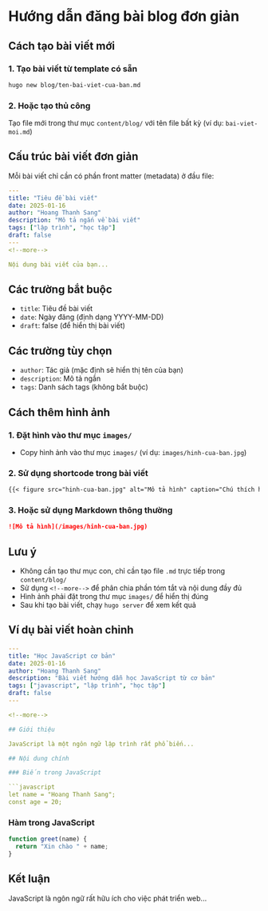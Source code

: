 # Hướng dẫn đăng bài blog đơn giản

## Cách tạo bài viết mới

### 1. Tạo bài viết từ template có sẵn

```bash
hugo new blog/ten-bai-viet-cua-ban.md
```

### 2. Hoặc tạo thủ công

Tạo file mới trong thư mục `content/blog/` với tên file bất kỳ (ví dụ: `bai-viet-moi.md`)

## Cấu trúc bài viết đơn giản

Mỗi bài viết chỉ cần có phần front matter (metadata) ở đầu file:

```yaml
---
title: "Tiêu đề bài viết"
date: 2025-01-16
author: "Hoang Thanh Sang"
description: "Mô tả ngắn về bài viết"
tags: ["lập trình", "học tập"]
draft: false
---
<!--more-->

Nội dung bài viết của bạn...
```

## Các trường bắt buộc

- `title`: Tiêu đề bài viết
- `date`: Ngày đăng (định dạng YYYY-MM-DD)
- `draft`: false (để hiển thị bài viết)

## Các trường tùy chọn

- `author`: Tác giả (mặc định sẽ hiển thị tên của bạn)
- `description`: Mô tả ngắn
- `tags`: Danh sách tags (không bắt buộc)

## Cách thêm hình ảnh

### 1. Đặt hình vào thư mục `images/`
- Copy hình ảnh vào thư mục `images/` (ví dụ: `images/hinh-cua-ban.jpg`)

### 2. Sử dụng shortcode trong bài viết
```markdown
{{< figure src="hinh-cua-ban.jpg" alt="Mô tả hình" caption="Chú thích hình" >}}
```

### 3. Hoặc sử dụng Markdown thông thường
```markdown
![Mô tả hình](/images/hinh-cua-ban.jpg)
```

## Lưu ý

- Không cần tạo thư mục con, chỉ cần tạo file `.md` trực tiếp trong `content/blog/`
- Sử dụng `<!--more-->` để phân chia phần tóm tắt và nội dung đầy đủ
- Hình ảnh phải đặt trong thư mục `images/` để hiển thị đúng
- Sau khi tạo bài viết, chạy `hugo server` để xem kết quả

## Ví dụ bài viết hoàn chỉnh

````yaml
---
title: "Học JavaScript cơ bản"
date: 2025-01-16
author: "Hoang Thanh Sang"
description: "Bài viết hướng dẫn học JavaScript từ cơ bản"
tags: ["javascript", "lập trình", "học tập"]
draft: false
---

<!--more-->

## Giới thiệu

JavaScript là một ngôn ngữ lập trình rất phổ biến...

## Nội dung chính

### Biến trong JavaScript

```javascript
let name = "Hoang Thanh Sang";
const age = 20;
````

### Hàm trong JavaScript

```javascript
function greet(name) {
  return "Xin chào " + name;
}
```

## Kết luận

JavaScript là ngôn ngữ rất hữu ích cho việc phát triển web...
